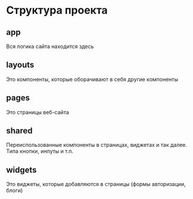 # Структура проекта

## app

Вся логика сайта находится здесь

## layouts

Это компоненты, которые оборачивают в себя другие компоненты

## pages

Это страницы веб-сайта

## shared

Переиспользованные компоненты в страницах, виджетах и так далее. Типа кнопки, инпуты и т.п.

## widgets

Это виджеты, которые добавляются в страницы (формы авторизации, блоги)
